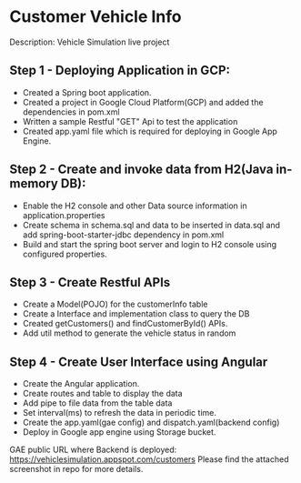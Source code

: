 # Customer Vehicle Info
Description: Vehicle Simulation live project

## Step 1 - Deploying Application in GCP:

- Created a Spring boot application.
- Created a project in Google Cloud Platform(GCP) and added the dependencies in pom.xml
- Written a sample Restful "GET" Api to test the application
- Created app.yaml file which is required for deploying in Google App Engine.

## Step 2 - Create and invoke data from H2(Java in-memory DB):
- Enable the H2 console and other Data source information in application.properties
- Create schema in schema.sql and data to be inserted in data.sql and add spring-boot-starter-jdbc dependency in pom.xml
- Build and start the spring boot server and login to H2 console using configured properties. 

## Step 3 - Create Restful APIs
- Create a Model(POJO) for the customerInfo table
- Create a Interface and implementation class to query the DB
- Created getCustomers() and findCustomerById() APIs.
- Add util method to generate the vehicle status in random

## Step 4 - Create User Interface using Angular
 - Create the Angular application. 
 - Create routes and table to display the data
 - Add pipe to file data from the table data
 - Set interval(ms) to refresh the data in periodic time.
 - Create the app.yaml(gae config) and dispatch.yaml(backend config)
 - Deploy in Google app engine using Storage bucket.

GAE public URL where Backend is deployed: https://vehiclesimulation.appspot.com/customers
Please find the attached screenshot in repo for more details. 
